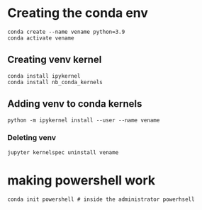 # Creating the conda env
    conda create --name vename python=3.9
    conda activate vename


## Creating venv kernel
    conda install ipykernel
    conda install nb_conda_kernels

## Adding venv to conda kernels
    python -m ipykernel install --user --name vename

### Deleting venv
    jupyter kernelspec uninstall vename


# making powershell work

    conda init powershell # inside the administrator powerhsell
    
